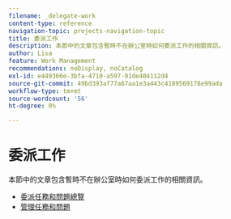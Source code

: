 ```yaml
---
filename: _delegate-work
content-type: reference
navigation-topic: projects-navigation-topic
title: 委派工作
description: 本節中的文章包含暫時不在辦公室時如何委派工作的相關資訊。
author: Lisa
feature: Work Management
recommendations: noDisplay, noCatalog
exl-id: e449366e-3bfa-4710-a597-91de404112d4
source-git-commit: 49bd393af77a67aa1e3a443c4189569178e99ada
workflow-type: tm+mt
source-wordcount: '56'
ht-degree: 0%

---
```


# 委派工作

本節中的文章包含暫時不在辦公室時如何委派工作的相關資訊。

* [委派任務和問題總覽](../../manage-work/delegate-work/delegate-work-overview.md)
* [管理任務和問題](../../manage-work/delegate-work/how-to-delegate-work.md)
